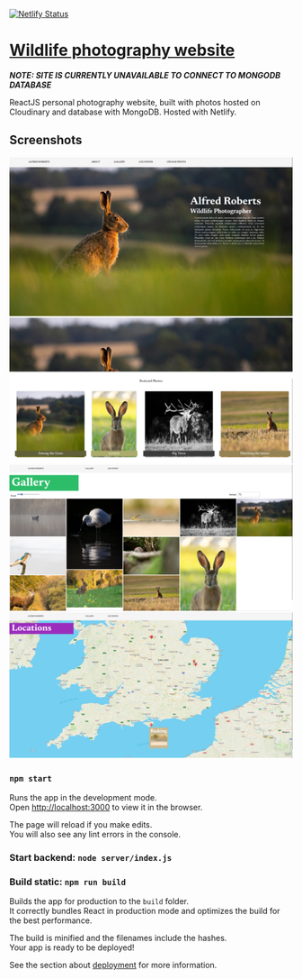 [![Netlify Status](https://api.netlify.com/api/v1/badges/76387a79-b1f9-4e5f-9bfa-0c03f595c412/deploy-status)](https://app.netlify.com/sites/alfredroberts/deploys)

# [Wildlife photography website](https://alfredroberts.netlify.app/)

***NOTE: SITE IS CURRENTLY UNAVAILABLE TO CONNECT TO MONGODB DATABASE***

ReactJS personal photography website, built with photos hosted on Cloudinary and
database with MongoDB. Hosted with Netlify.

## Screenshots

![](docs/picture1.png)
![](docs/picture2.png)
![](docs/picture3.png)
![](docs/picture4.png)


### `npm start`

Runs the app in the development mode.\
Open [http://localhost:3000](http://localhost:3000) to view it in the browser.

The page will reload if you make edits.\
You will also see any lint errors in the console.

### Start backend: `node server/index.js`


### Build static: `npm run build`

Builds the app for production to the `build` folder.\
It correctly bundles React in production mode and optimizes the build for the best performance.

The build is minified and the filenames include the hashes.\
Your app is ready to be deployed!

See the section about [deployment](https://facebook.github.io/create-react-app/docs/deployment) for more information.